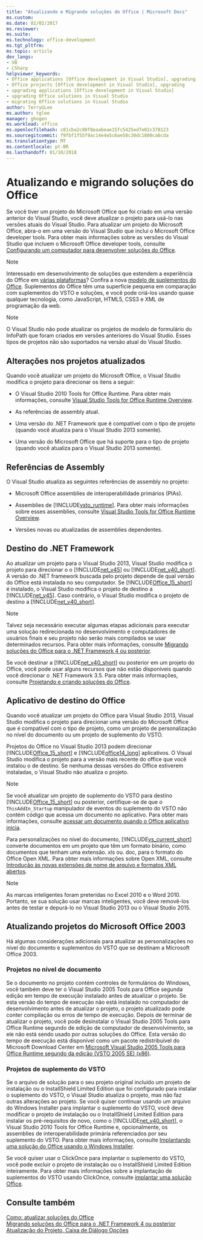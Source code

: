 ```yaml
---
title: "Atualizando e Migrando soluções do Office | Microsoft Docs"
ms.custom: 
ms.date: 02/02/2017
ms.reviewer: 
ms.suite: 
ms.technology: office-development
ms.tgt_pltfrm: 
ms.topic: article
dev_langs:
- VB
- CSharp
helpviewer_keywords:
- Office applications [Office development in Visual Studio], upgrading
- Office projects [Office development in Visual Studio], upgrading
- upgrading applications [Office development in Visual Studio]
- upgrading Office solutions in Visual Studio
- migrating Office solutions in Visual Studio
author: TerryGLee
ms.author: tglee
manager: ghogen
ms.workload: office
ms.openlocfilehash: c81cba2c80f8eaabeae15fc5425ed7e02c378123
ms.sourcegitcommit: f9fbf1f55f9ac14e4e5c6ae58c30dc1800ca6cda
ms.translationtype: MT
ms.contentlocale: pt-BR
ms.lasthandoff: 01/10/2018
---
```

# <a name="upgrading-and-migrating-office-solutions"></a>Atualizando e migrando soluções do Office
  Se você tiver um projeto do Microsoft Office que foi criado em uma versão anterior do Visual Studio, você deve atualizar o projeto para usá-lo nas versões atuais do Visual Studio. Para atualizar um projeto do Microsoft Office, abra-o em uma versão do Visual Studio que inclui o Microsoft Office developer tools. Para obter mais informações sobre as versões do Visual Studio que incluem o Microsoft Office developer tools, consulte [Configurando um computador para desenvolver soluções do Office](../vsto/configuring-a-computer-to-develop-office-solutions.md).  
  
> [!NOTE]  
>  Interessado em desenvolvimento de soluções que estendem a experiência do Office em [várias plataformas](https://dev.office.com/add-in-availability)? Confira a nova [modelo de suplementos do Office](https://dev.office.com/docs/add-ins/overview/office-add-ins). Suplementos do Office têm uma superfície pequena em comparação com suplementos do VSTO e soluções, e você pode criá-los usando quase qualquer tecnologia, como JavaScript, HTML5, CSS3 e XML de programação da web.  
  
> [!NOTE]  
>  O Visual Studio não pode atualizar os projetos de modelo de formulário do InfoPath que foram criados em versões anteriores do Visual Studio. Esses tipos de projetos não são suportados na versão atual do Visual Studio.  
  
## <a name="changes-to-upgraded-projects"></a>Alterações nos projetos atualizados  
 Quando você atualizar um projeto do Microsoft Office, o Visual Studio modifica o projeto para direcionar os itens a seguir:  
  
-   O Visual Studio 2010 Tools for Office Runtime. Para obter mais informações, consulte [Visual Studio Tools for Office Runtime Overview](../vsto/visual-studio-tools-for-office-runtime-overview.md).  
  
-   As referências de assembly atual.  
  
-   Uma versão do .NET Framework que é compatível com o tipo de projeto (quando você atualiza para o Visual Studio 2013 somente).  
  
-   Uma versão do Microsoft Office que há suporte para o tipo de projeto (quando você atualiza para o Visual Studio 2013 somente).  
  
## <a name="assembly-references"></a>Referências de Assembly  
 O Visual Studio atualiza as seguintes referências de assembly no projeto:  
  
-   Microsoft Office assemblies de interoperabilidade primários (PIAs).  
  
-   Assemblies de [!INCLUDE[vsto_runtime](../vsto/includes/vsto-runtime-md.md)]. Para obter mais informações sobre esses assemblies, consulte [Visual Studio Tools for Office Runtime Overview](../vsto/visual-studio-tools-for-office-runtime-overview.md).  
  
-   Versões novas ou atualizadas de assemblies dependentes.  
  
## <a name="targeted-net-framework"></a>Destino do .NET Framework  
 Ao atualizar um projeto para o Visual Studio 2013, Visual Studio modifica o projeto para direcionar o o [!INCLUDE[net_v45](../vsto/includes/net-v45-md.md)] ou [!INCLUDE[net_v40_short](../sharepoint/includes/net-v40-short-md.md)]. A versão do .NET framework buscada pelo projeto depende de qual versão do Office está instalada no seu computador. Se [!INCLUDE[Office_15_short](../vsto/includes/office-15-short-md.md)] é instalado, o Visual Studio modifica o projeto de destino a [!INCLUDE[net_v45](../vsto/includes/net-v45-md.md)]. Caso contrário, o Visual Studio modifica o projeto de destino a [!INCLUDE[net_v40_short](../sharepoint/includes/net-v40-short-md.md)].  
  
> [!NOTE]  
>  Talvez seja necessário executar algumas etapas adicionais para executar uma solução redirecionada no desenvolvimento e computadores de usuários finais e seu projeto não serão mais compilados se usar determinados recursos. Para obter mais informações, consulte [Migrando soluções do Office para o .NET Framework 4 ou posterior](../vsto/migrating-office-solutions-to-the-dotnet-framework-4-or-later.md).  
  
 Se você destinar a [!INCLUDE[net_v40_short](../sharepoint/includes/net-v40-short-md.md)] ou posterior em um projeto do Office, você pode usar alguns recursos que não estão disponíveis quando você direcionar o .NET Framework 3.5. Para obter mais informações, consulte [Projetando e criando soluções do Office](../vsto/designing-and-creating-office-solutions.md).  
  
## <a name="targeted-office-application"></a>Aplicativo de destino do Office  
 Quando você atualizar um projeto do Office para Visual Studio 2013, Visual Studio modifica o projeto para direcionar uma versão do Microsoft Office que é compatível com o tipo de projeto, como um projeto de personalização no nível do documento ou um projeto de suplemento do VSTO.  
  
 Projetos do Office no Visual Studio 2013 podem direcionar [!INCLUDE[Office_15_short](../vsto/includes/office-15-short-md.md)] e [!INCLUDE[office14_long](../vsto/includes/office14-long-md.md)] aplicativos. O Visual Studio modifica o projeto para a versão mais recente do office que você instalou o de destino. Se nenhuma dessas versões do Office estiverem instaladas, o Visual Studio não atualiza o projeto.  
  
> [!NOTE]  
>  Se você atualizar um projeto de suplemento do VSTO para destino [!INCLUDE[Office_15_short](../vsto/includes/office-15-short-md.md)] ou posterior, certifique-se de que o `ThisAddIn_Startup` manipulador de eventos do suplemento do VSTO não contém código que acessa um documento no aplicativo. Para obter mais informações, consulte [acessar um documento quando o Office aplicativo inicia](../vsto/programming-vsto-add-ins.md#AccessingDocuments).  
  
 Para personalizações no nível do documento, [!INCLUDE[vs_current_short](../sharepoint/includes/vs-current-short-md.md)] converte documentos em um projeto que têm um formato binário, como documentos que tenham uma extensão. xls ou. doc, para o formato do Office Open XML. Para obter mais informações sobre Open XML, consulte [Introdução às novas extensões de nome de arquivo e formatos XML abertos](https://support.office.com/en-nz/article/Introduction-to-new-file-name-extensions-eca81dcb-5626-4e5b-8362-524d13ae4ec1).  
  
> [!NOTE]  
>  As marcas inteligentes foram preteridas no Excel 2010 e o Word 2010. Portanto, se sua solução usar marcas inteligentes, você deve removê-los antes de testar e depurá-lo no Visual Studio 2013 ou o Visual Studio 2015.  
  
## <a name="upgrading-microsoft-office-2003-projects"></a>Atualizando projetos do Microsoft Office 2003  
 Há algumas considerações adicionais para atualizar as personalizações no nível do documento e suplementos do VSTO que se destinam a Microsoft Office 2003.  
  
### <a name="document-level-projects"></a>Projetos no nível de documento  
 Se o documento no projeto contém controles de formulários do Windows, você também deve ter o Visual Studio 2005 Tools para Office segunda edição em tempo de execução instalado antes de atualizar o projeto. Se esta versão do tempo de execução não está instalado no computador de desenvolvimento antes de atualizar o projeto, o projeto atualizado pode conter compilação ou erros de tempo de execução. Depois de terminar de atualizar o projeto, você pode desinstalar o Visual Studio 2005 Tools para Office Runtime segundo de edição de computador de desenvolvimento, se ele não está sendo usado por outras soluções do Office. Esta versão do tempo de execução está disponível como um pacote redistribuível do Microsoft Download Center em [Microsoft Visual Studio 2005 Tools para Office Runtime segundo da edição (VSTO 2005 SE) (x86)](http://go.microsoft.com/fwlink/?linkid=49612).  
  
### <a name="vsto-add-in-projects"></a>Projetos de suplemento do VSTO  
 Se o arquivo de solução para o seu projeto original incluído um projeto de instalação ou o InstallShield Limited Edition que foi configurado para instalar o suplemento do VSTO, o Visual Studio atualiza o projeto, mas não faz outras alterações ao projeto. Se você quiser continuar usando um arquivo do Windows Installer para implantar o suplemento do VSTO, você deve modificar o projeto de instalação ou o InstallShield Limited Edition para instalar os pré-requisitos de novo, como o [!INCLUDE[net_v40_short](../sharepoint/includes/net-v40-short-md.md)], o Visual Studio 2010 Tools for Office Runtime e, opcionalmente, os assemblies de interoperabilidade primária referenciados por seu suplemento do VSTO. Para obter mais informações, consulte [Implantando uma solução do Office usando o Windows Installer](../vsto/deploying-an-office-solution-by-using-windows-installer.md).  
  
 Se você quiser usar o ClickOnce para implantar o suplemento do VSTO, você pode excluir o projeto de instalação ou o InstallShield Limited Edition inteiramente. Para obter mais informações sobre a implantação de suplementos do VSTO usando ClickOnce, consulte [implantar uma solução Office](../vsto/deploying-an-office-solution.md).  
  
## <a name="see-also"></a>Consulte também  
 [Como: atualizar soluções do Office](http://msdn.microsoft.com/en-us/a269e539-b717-4680-a568-2152b070347e)   
 [Migrando soluções do Office para o .NET Framework 4 ou posterior](../vsto/migrating-office-solutions-to-the-dotnet-framework-4-or-later.md)   
 [Atualização do Projeto, Caixa de Diálogo Opções](../vsto/project-upgrade-options-dialog-box.md)  
  
  